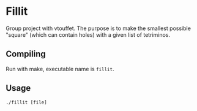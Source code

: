 # Fillit

Group project with vtouffet.
The purpose is to make the smallest possible "square" (which can contain holes) with a given list of tetriminos.

## Compiling

Run with make, executable name is `fillit`.

## Usage

`./fillit [file]`

